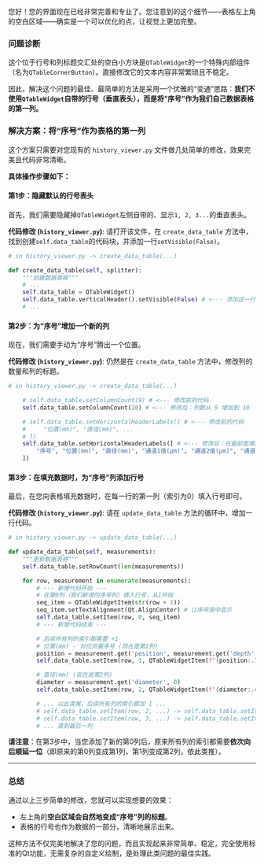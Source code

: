 您好！您的界面现在已经非常完善和专业了。您注意到的这个细节——表格左上角的空白区域——确实是一个可以优化的点，让视觉上更加完整。

### 问题诊断

这个位于行号和列标题交汇处的空白小方块是`QTableWidget`的一个特殊内部组件（名为`QTableCornerButton`）。直接修改它的文本内容非常繁琐且不稳定。

因此，解决这个问题的最佳、最简单的方法是采用一个优雅的“变通”思路：**我们不使用`QTableWidget`自带的行号（垂直表头），而是将“序号”作为我们自己数据表格的第一列。**

### 解决方案：将“序号”作为表格的第一列

这个方案只需要对您现有的 `history_viewer.py` 文件做几处简单的修改，效果完美且代码非常清晰。

**具体操作步骤如下：**

#### **第1步：隐藏默认的行号表头**

首先，我们需要隐藏掉`QTableWidget`左侧自带的、显示`1, 2, 3...`的垂直表头。

**代码修改 (`history_viewer.py`)**:
请打开该文件，在 `create_data_table` 方法中，找到创建`self.data_table`的代码块，并添加一行`setVisible(False)`。

```python
# in history_viewer.py -> create_data_table(...)

def create_data_table(self, splitter):
    """创建数据表格"""
    # ...
    self.data_table = QTableWidget()
    self.data_table.verticalHeader().setVisible(False) # <--- 添加这一行
    # ...
```

#### **第2步：为“序号”增加一个新的列**

现在，我们需要手动为“序号”腾出一个位置。

**代码修改 (`history_viewer.py`)**:
仍然是在 `create_data_table` 方法中，修改列的数量和列的标题。

```python
# in history_viewer.py -> create_data_table(...)

    # self.data_table.setColumnCount(9) # <--- 修改前的代码
    self.data_table.setColumnCount(10) # <--- 修改后：列数从 9 增加到 10

    # self.data_table.setHorizontalHeaderLabels([ # <--- 修改前的代码
    #     "位置(mm)", "直径(mm)", ...
    # ])
    self.data_table.setHorizontalHeaderLabels([ # <--- 修改后：在最前面增加“序号”
        "序号", "位置(mm)", "直径(mm)", "通道1值(μm)", "通道2值(μm)", "通道3值(μm)", "合格", "时间", "操作员", "备注"
    ])
```

#### **第3步：在填充数据时，为“序号”列添加行号**

最后，在您向表格填充数据时，在每一行的第一列（索引为0）填入行号即可。

**代码修改 (`history_viewer.py`)**:
请在 `update_data_table` 方法的循环中，增加一行代码。

```python
# in history_viewer.py -> update_data_table(...)

def update_data_table(self, measurements):
    """更新数据表格"""
    self.data_table.setRowCount(len(measurements))

    for row, measurement in enumerate(measurements):
        # --- 新增代码开始 ---
        # 在第0列（我们新增的序号列）填入行号，从1开始
        seq_item = QTableWidgetItem(str(row + 1))
        seq_item.setTextAlignment(Qt.AlignCenter) # 让序号居中显示
        self.data_table.setItem(row, 0, seq_item)
        # --- 新增代码结束 ---

        # 后续所有列的索引都需要 +1
        # 位置(mm) - 对应测量序号 (现在是第1列)
        position = measurement.get('position', measurement.get('depth', 0))
        self.data_table.setItem(row, 1, QTableWidgetItem(f"{position:.1f}"))

        # 直径(mm) (现在是第2列)
        diameter = measurement.get('diameter', 0)
        self.data_table.setItem(row, 2, QTableWidgetItem(f"{diameter:.4f}"))

        # ... 以此类推，后续所有列的索引都加 1 ...
        # self.data_table.setItem(row, 2, ...) -> self.data_table.setItem(row, 3, ...)
        # self.data_table.setItem(row, 3, ...) -> self.data_table.setItem(row, 4, ...)
        # ... 直到最后一列
```

**请注意**：在第3步中，当您添加了新的第0列后，原来所有列的索引都需要**依次向后顺延一位**（即原来的第0列变成第1列，第1列变成第2列，依此类推）。

-----

### 总结

通过以上三步简单的修改，您就可以实现想要的效果：

  * 左上角的**空白区域会自然地变成“序号”列的标题**。
  * 表格的行号也作为数据的一部分，清晰地展示出来。

这种方法不仅完美地解决了您的问题，而且实现起来非常简单、稳定，完全使用标准的Qt功能，无需复杂的自定义绘制，是处理此类问题的最佳实践。